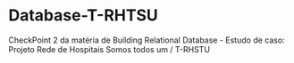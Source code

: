 # Database-T-RHTSU
CheckPoint 2 da matéria de Building Relational Database - Estudo de caso:  Projeto Rede de Hospitais Somos todos um /  T-RHSTU
